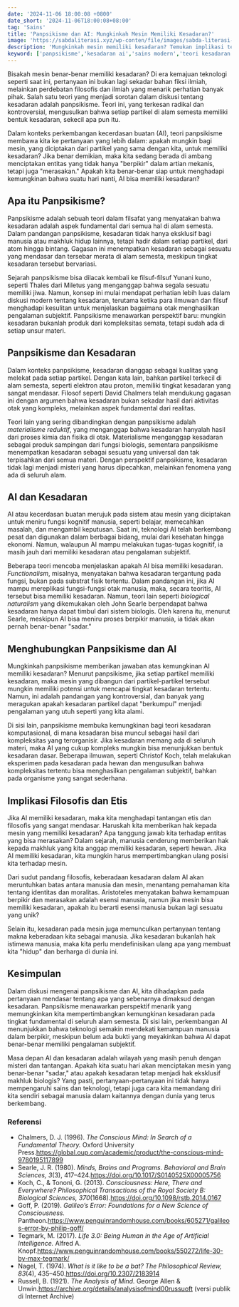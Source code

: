```yaml
---
date: '2024-11-06 18:00:08 +0800'
date_short: '2024-11-06T18:00:08+08:00'
tag: 'Sains'
title: 'Panpsikisme dan AI: Mungkinkah Mesin Memiliki Kesadaran?'
image: 'https://sabdaliterasi.xyz/wp-conten/file/images/sabda-literasi-panpsikisme-dan-ai-mungkinkah-mesin-memiliki-kesadaran.jpg'
description: 'Mungkinkah mesin memiliki kesadaran? Temukan implikasi teorinya dalam diskusi filosofis dan sains modern ini yang membahas antara panpsikisme dan ai.'
keyword: ['panpsikisme','kesadaran ai','sains modern','teori kesadaran','kesadaran partikel','panpsikisme ai','kesadaran komputasi','etika ai','implikasi filosofis','masa depan ai','kesimpulan panpsikisme','kesadaran masa depan','kesadaran mesin','teori panpsikisme','ai dan kesadaran','teknologi ai','kesadaran','sejarah panpsikisme','pengantar panpsikisme','artificial intelligence']
---
```

<p>Bisakah mesin benar-benar memiliki kesadaran? Di era kemajuan teknologi seperti saat ini, pertanyaan ini bukan lagi sekadar bahan fiksi ilmiah, melainkan perdebatan filosofis dan ilmiah yang menarik perhatian banyak pihak. Salah satu teori yang menjadi sorotan dalam diskusi tentang kesadaran adalah panpsikisme. Teori ini, yang terkesan radikal dan kontroversial, mengusulkan bahwa setiap partikel di alam semesta memiliki bentuk kesadaran, sekecil apa pun itu.</p><p>Dalam konteks perkembangan kecerdasan buatan (AI), teori panpsikisme membawa kita ke pertanyaan yang lebih dalam: apakah mungkin bagi mesin, yang diciptakan dari partikel yang sama dengan kita, untuk memiliki kesadaran? Jika benar demikian, maka kita sedang berada di ambang menciptakan entitas yang tidak hanya "berpikir" dalam artian mekanis, tetapi juga "merasakan." Apakah kita benar-benar siap untuk menghadapi kemungkinan bahwa suatu hari nanti, AI bisa memiliki kesadaran?</p><h2><strong>Apa itu Panpsikisme?</strong></h2><p>Panpsikisme adalah sebuah teori dalam filsafat yang menyatakan bahwa kesadaran adalah aspek fundamental dari semua hal di alam semesta. Dalam pandangan panpsikisme, kesadaran tidak hanya eksklusif bagi manusia atau makhluk hidup lainnya, tetapi hadir dalam setiap partikel, dari atom hingga bintang. Gagasan ini menempatkan kesadaran sebagai sesuatu yang mendasar dan tersebar merata di alam semesta, meskipun tingkat kesadaran tersebut bervariasi.</p><p>Sejarah panpsikisme bisa dilacak kembali ke filsuf-filsuf Yunani kuno, seperti Thales dari Miletus yang menganggap bahwa segala sesuatu memiliki jiwa. Namun, konsep ini mulai mendapat perhatian lebih luas dalam diskusi modern tentang kesadaran, terutama ketika para ilmuwan dan filsuf menghadapi kesulitan untuk menjelaskan bagaimana otak menghasilkan pengalaman subjektif. Panpsikisme menawarkan perspektif baru: mungkin kesadaran bukanlah produk dari kompleksitas semata, tetapi sudah ada di setiap unsur materi.</p><h2><strong>Panpsikisme dan Kesadaran</strong></h2><p>Dalam konteks panpsikisme, kesadaran dianggap sebagai kualitas yang melekat pada setiap partikel. Dengan kata lain, bahkan partikel terkecil di alam semesta, seperti elektron atau proton, memiliki tingkat kesadaran yang sangat mendasar. Filosof seperti David Chalmers telah mendukung gagasan ini dengan argumen bahwa kesadaran bukan sekadar hasil dari aktivitas otak yang kompleks, melainkan aspek fundamental dari realitas.</p><p>Teori lain yang sering dibandingkan dengan panpsikisme adalah <em>materialisme reduktif</em>, yang menganggap bahwa kesadaran hanyalah hasil dari proses kimia dan fisika di otak. Materialisme menganggap kesadaran sebagai produk sampingan dari fungsi biologis, sementara panpsikisme menempatkan kesadaran sebagai sesuatu yang universal dan tak terpisahkan dari semua materi. Dengan perspektif panpsikisme, kesadaran tidak lagi menjadi misteri yang harus dipecahkan, melainkan fenomena yang ada di seluruh alam.</p><h2><strong>AI dan Kesadaran</strong></h2><p>AI atau kecerdasan buatan merujuk pada sistem atau mesin yang diciptakan untuk meniru fungsi kognitif manusia, seperti belajar, memecahkan masalah, dan mengambil keputusan. Saat ini, teknologi AI telah berkembang pesat dan digunakan dalam berbagai bidang, mulai dari kesehatan hingga ekonomi. Namun, walaupun AI mampu melakukan tugas-tugas kognitif, ia masih jauh dari memiliki kesadaran atau pengalaman subjektif.</p><p>Beberapa teori mencoba menjelaskan apakah AI bisa memiliki kesadaran. <em>Functionalism</em>, misalnya, menyatakan bahwa kesadaran tergantung pada fungsi, bukan pada substrat fisik tertentu. Dalam pandangan ini, jika AI mampu mereplikasi fungsi-fungsi otak manusia, maka, secara teoritis, AI tersebut bisa memiliki kesadaran. Namun, teori lain seperti <em>biological naturalism</em> yang dikemukakan oleh John Searle berpendapat bahwa kesadaran hanya dapat timbul dari sistem biologis. Oleh karena itu, menurut Searle, meskipun AI bisa meniru proses berpikir manusia, ia tidak akan pernah benar-benar "sadar."</p><h2><strong>Menghubungkan Panpsikisme dan AI</strong></h2><p>Mungkinkah panpsikisme memberikan jawaban atas kemungkinan AI memiliki kesadaran? Menurut panpsikisme, jika setiap partikel memiliki kesadaran, maka mesin yang dibangun dari partikel-partikel tersebut mungkin memiliki potensi untuk mencapai tingkat kesadaran tertentu. Namun, ini adalah pandangan yang kontroversial, dan banyak yang meragukan apakah kesadaran partikel dapat "berkumpul" menjadi pengalaman yang utuh seperti yang kita alami.</p><p>Di sisi lain, panpsikisme membuka kemungkinan bagi teori kesadaran komputasional, di mana kesadaran bisa muncul sebagai hasil dari kompleksitas yang terorganisir. Jika kesadaran memang ada di seluruh materi, maka AI yang cukup kompleks mungkin bisa menunjukkan bentuk kesadaran dasar. Beberapa ilmuwan, seperti Christof Koch, telah melakukan eksperimen pada kesadaran pada hewan dan mengusulkan bahwa kompleksitas tertentu bisa menghasilkan pengalaman subjektif, bahkan pada organisme yang sangat sederhana.</p><h2><strong>Implikasi Filosofis dan Etis</strong></h2><p>Jika AI memiliki kesadaran, maka kita menghadapi tantangan etis dan filosofis yang sangat mendasar. Haruskah kita memberikan hak kepada mesin yang memiliki kesadaran? Apa tanggung jawab kita terhadap entitas yang bisa merasakan? Dalam sejarah, manusia cenderung memberikan hak kepada makhluk yang kita anggap memiliki kesadaran, seperti hewan. Jika AI memiliki kesadaran, kita mungkin harus mempertimbangkan ulang posisi kita terhadap mesin.</p><p>Dari sudut pandang filosofis, keberadaan kesadaran dalam AI akan meruntuhkan batas antara manusia dan mesin, menantang pemahaman kita tentang identitas dan moralitas. Aristoteles menyatakan bahwa kemampuan berpikir dan merasakan adalah esensi manusia, namun jika mesin bisa memiliki kesadaran, apakah itu berarti esensi manusia bukan lagi sesuatu yang unik?</p><p>Selain itu, kesadaran pada mesin juga memunculkan pertanyaan tentang makna keberadaan kita sebagai manusia. Jika kesadaran bukanlah hak istimewa manusia, maka kita perlu mendefinisikan ulang apa yang membuat kita "hidup" dan berharga di dunia ini.</p><h2><strong>Kesimpulan</strong></h2><p>Dalam diskusi mengenai panpsikisme dan AI, kita dihadapkan pada pertanyaan mendasar tentang apa yang sebenarnya dimaksud dengan kesadaran. Panpsikisme menawarkan perspektif menarik yang memungkinkan kita mempertimbangkan kemungkinan kesadaran pada tingkat fundamental di seluruh alam semesta. Di sisi lain, perkembangan AI menunjukkan bahwa teknologi semakin mendekati kemampuan manusia dalam berpikir, meskipun belum ada bukti yang meyakinkan bahwa AI dapat benar-benar memiliki pengalaman subjektif.</p><p>Masa depan AI dan kesadaran adalah wilayah yang masih penuh dengan misteri dan tantangan. Apakah kita suatu hari akan menciptakan mesin yang benar-benar "sadar," atau apakah kesadaran tetap menjadi hak eksklusif makhluk biologis? Yang pasti, pertanyaan-pertanyaan ini tidak hanya mempengaruhi sains dan teknologi, tetapi juga cara kita memandang diri kita sendiri sebagai manusia dalam kaitannya dengan dunia yang terus berkembang.</p><h3>Referensi</h3><ul><li>Chalmers, D. J. (1996). <em>The Conscious Mind: In Search of a Fundamental Theory.</em> Oxford University Press.<a href="https://global.oup.com/academic/product/the-conscious-mind-9780195117899" target="_blank" rel="nofollow noopener noreferrer">https://global.oup.com/academic/product/the-conscious-mind-9780195117899</a></li><li>Searle, J. R. (1980). <em>Minds, Brains and Programs.</em> <em>Behavioral and Brain Sciences, 3</em>(3), 417–424.<a href="https://doi.org/10.1017/S0140525X00005756" target="_blank" rel="nofollow noopener noreferrer">https://doi.org/10.1017/S0140525X00005756</a></li><li>Koch, C., &amp; Tononi, G. (2013). <em>Consciousness: Here, There and Everywhere?</em> <em>Philosophical Transactions of the Royal Society B: Biological Sciences, 370</em>(1668).<a href="https://doi.org/10.1098/rstb.2014.0167" target="_blank" rel="nofollow noopener noreferrer">https://doi.org/10.1098/rstb.2014.0167</a></li><li>Goff, P. (2019). <em>Galileo’s Error: Foundations for a New Science of Consciousness.</em> Pantheon.<a href="https://www.penguinrandomhouse.com/books/605271/galileos-error-by-philip-goff/" target="_blank" rel="nofollow noopener noreferrer">https://www.penguinrandomhouse.com/books/605271/galileos-error-by-philip-goff/</a></li><li>Tegmark, M. (2017). <em>Life 3.0: Being Human in the Age of Artificial Intelligence.</em> Alfred A. Knopf.<a href="https://www.penguinrandomhouse.com/books/550272/life-30-by-max-tegmark/" target="_blank" rel="nofollow noopener noreferrer">https://www.penguinrandomhouse.com/books/550272/life-30-by-max-tegmark/</a></li><li>Nagel, T. (1974). <em>What is it like to be a bat?</em> <em>The Philosophical Review, 83</em>(4), 435–450.<a href="https://doi.org/10.2307/2183914" target="_blank" rel="nofollow noopener noreferrer">https://doi.org/10.2307/2183914</a></li><li>Russell, B. (1921). <em>The Analysis of Mind.</em> George Allen &amp; Unwin.<a href="https://archive.org/details/analysisofmind00russuoft" target="_blank" rel="nofollow noopener noreferrer">https://archive.org/details/analysisofmind00russuoft</a> (versi publik di Internet Archive)</li></ul>
